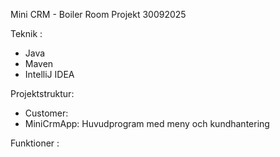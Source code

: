 Mini CRM - Boiler Room Projekt 30092025


Teknik :
- Java 
- Maven
- IntelliJ IDEA

Projektstruktur:
 - Customer: 
 - MiniCrmApp: Huvudprogram med meny och kundhantering


Funktioner :
